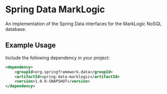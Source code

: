 # Spring Data MarkLogic

An implementation of the Spring Data interfaces for the MarkLogic NoSQL database.

## Example Usage

Include the following dependency in your project:

```xml
<dependency>
    <groupId>org.springframework.data</groupId>
    <artifactId>spring-data-marklogic</artifactId>
    <version>1.0.0-SNAPSHOT</version>
</dependency>
```
